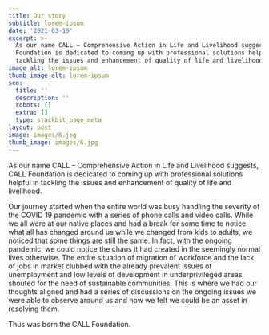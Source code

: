 ```yaml
---
title: Our story
subtitle: lorem-ipsum
date: '2021-03-19'
excerpt: >-
  As our name CALL – Comprehensive Action in Life and Livelihood suggests, CALL
  Foundation is dedicated to coming up with professional solutions helpful in
  tackling the issues and enhancement of quality of life and livelihood.
image_alt: lorem-ipsum
thumb_image_alt: lorem-ipsum
seo:
  title: ''
  description: ''
  robots: []
  extra: []
  type: stackbit_page_meta
layout: post
image: images/6.jpg
thumb_image: images/6.jpg
---
```

As our name CALL – Comprehensive Action in Life and Livelihood suggests, CALL Foundation is
dedicated to coming up with professional solutions helpful in tackling the issues and enhancement
of quality of life and livelihood.


Our journey started when the entire world was busy handling the severity of the COVID 19 pandemic
with a series of phone calls and video calls. While we all were at our native places and had a break
for some time to notice what all has changed around us while we changed from kids to adults, we
noticed that some things are still the same. In fact, with the ongoing pandemic, we could notice the
chaos it had created in the seemingly normal lives otherwise. The entire situation of migration of
workforce and the lack of jobs in market clubbed with the already prevalent issues of unemployment
and low levels of development in underprivileged areas shouted for the need of sustainable
communities. This is where we had our thoughts aligned and had a series of discussions on the
ongoing issues we were able to observe around us and how we felt we could be an asset in resolving
them.


Thus was born the CALL Foundation.
